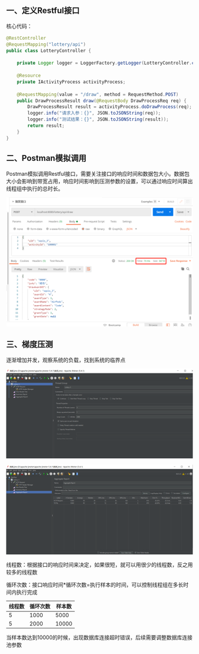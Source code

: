 ## 一、定义Restful接口

核心代码：

```java
@RestController
@RequestMapping("lottery/api")
public class LotteryController {

    private Logger logger = LoggerFactory.getLogger(LotteryController.class);

    @Resource
    private IActivityProcess activityProcess;

    @RequestMapping(value = "/draw", method = RequestMethod.POST)
    public DrawProcessResult draw(@RequestBody DrawProcessReq req) {
        DrawProcessResult result = activityProcess.doDrawProcess(req);
        logger.info("请求入参：{}", JSON.toJSONString(req));
        logger.info("测试结果：{}", JSON.toJSONString(result));
        return result;
    }
}
```

## 二、Postman模拟调用

Postman模拟调用Restful接口，需要关注接口的响应时间和数据包大小。数据包大小会影响到带宽占用，响应时间影响到压测参数的设置，可以通过响应时间算出线程组中执行的总时长。

![1696261452625](2.性能测试实战.assets/1696261452625.png)

## 三、梯度压测

逐渐增加并发，观察系统的负载，找到系统的临界点

![1696261646075](2.性能测试实战.assets/1696261646075.png)

![1696261666640](2.性能测试实战.assets/1696261666640.png)

线程数：根据接口的响应时间来决定，如果很短，就可以用很少的线程数，反之用较多的线程数

循环次数：接口响应时间*循环次数=执行样本的时间，可以控制线程组在多长时间内执行完成

| 线程数 | 循环次数 | 样本数 |
| ------ | -------- | ------ |
| 5      | 1000     | 5000   |
| 5      | 2000     | 10000  |

当样本数达到10000的时候，出现数据库连接超时错误，后续需要调整数据库连接池参数